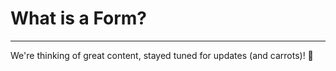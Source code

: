 # What is a Form?

---
We're thinking of great content, stayed tuned for updates (and carrots)! :rabbit:









